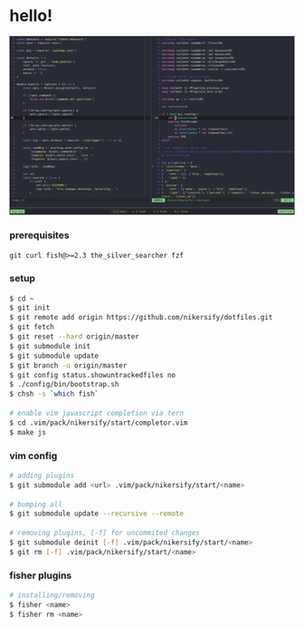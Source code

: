 # hello!

![Screenshot](/.config/media/vim.png?raw=true "🎉")

### prerequisites

`git curl fish@>=2.3 the_silver_searcher fzf`

### setup

```sh
$ cd ~
$ git init
$ git remote add origin https://github.com/nikersify/dotfiles.git
$ git fetch
$ git reset --hard origin/master
$ git submodule init
$ git submodule update
$ git branch -u origin/master
$ git config status.showuntrackedfiles no
$ ./config/bin/bootstrap.sh
$ chsh -s `which fish`

# enable vim javascript completion via tern
$ cd .vim/pack/nikersify/start/completor.vim
$ make js
```

### vim config

```sh
# adding plugins
$ git submodule add <url> .vim/pack/nikersify/start/<name>

# bumping all
$ git submodule update --recursive --remote

# removing plugins, [-f] for uncommited changes
$ git submodule deinit [-f] .vim/pack/nikersify/start/<name>
$ git rm [-f] .vim/pack/nikersify/start/<name>
```

### fisher plugins

```sh
# installing/removing
$ fisher <name>
$ fisher rm <name>
```

